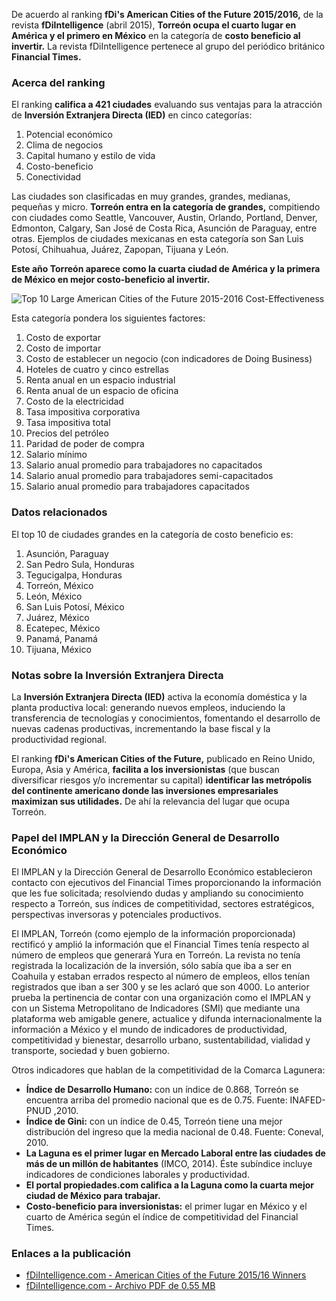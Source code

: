 
De acuerdo al ranking **fDi's American Cities of the Future 2015/2016,** de la revista **fDiIntelligence** (abril 2015), **Torreón ocupa el cuarto lugar en América y el primero en México** en la categoría de **costo beneficio al invertir.** La revista fDiIntelligence pertenece al grupo del periódico británico **Financial Times.**

<div style="clear:left;"></div>

### Acerca del ranking

El ranking **califica a 421 ciudades** evaluando sus ventajas para la atracción de **Inversión Extranjera Directa (IED)** en cinco categorías:

1. Potencial económico
2. Clima de negocios
3. Capital humano y estilo de vida
4. Costo-beneficio
5. Conectividad

Las ciudades son clasificadas en muy grandes, grandes, medianas, pequeñas y micro. **Torreón entra en la categoría de grandes,** compitiendo con ciudades como Seattle, Vancouver, Austin, Orlando, Portland, Denver, Edmonton, Calgary, San José de Costa Rica, Asunción de Paraguay, entre otras. Ejemplos de ciudades mexicanas en esta categoría son San Luis Potosí, Chihuahua, Juárez, Zapopan, Tijuana y León.

**Este año Torreón aparece como la cuarta ciudad de América y la primera de México en mejor costo-beneficio al invertir.**

<img class="img-responsive" src="2015-05-13-financial-times-american-cities-future-2015-2016/top-10-large-american-cities-of-the-future-2015-2016-cost-effectiveness.png" alt="Top 10 Large American Cities of the Future 2015-2016 Cost-Effectiveness">

Esta categoría pondera los siguientes factores:

1. Costo de exportar
2. Costo de importar
3. Costo de establecer un negocio (con indicadores de Doing Business)
4. Hoteles de cuatro y cinco estrellas
5. Renta anual en un espacio industrial
6. Renta anual de un espacio de oficina
7. Costo de la electricidad
8. Tasa impositiva corporativa
9. Tasa impositiva total
10. Precios del petróleo
11. Paridad de poder de compra
12. Salario mínimo
13. Salario anual promedio para trabajadores no capacitados
14. Salario anual promedio para trabajadores semi-capacitados
15. Salario anual promedio para trabajadores capacitados

### Datos relacionados

El top 10 de ciudades grandes en la categoría de costo beneficio es:

1. Asunción, Paraguay
2. San Pedro Sula, Honduras
3. Tegucigalpa, Honduras
4. Torreón, México
5. León, México
6. San Luis Potosí, México
7. Juárez, México
8. Ecatepec, México
9. Panamá, Panamá
10. Tijuana, México

### Notas sobre la Inversión Extranjera Directa

La **Inversión Extranjera Directa (IED)** activa la economía doméstica y la planta productiva local: generando nuevos empleos, induciendo la transferencia de tecnologías y conocimientos, fomentando el desarrollo de nuevas cadenas productivas, incrementando la base fiscal y la productividad regional.

El ranking **fDi's American Cities of the Future,** publicado en Reino Unido, Europa, Asia y América, **facilita a los inversionistas** (que buscan diversificar riesgos y/o incrementar su capital) **identificar las metrópolis del continente americano donde las inversiones empresariales maximizan sus utilidades.** De ahí la relevancia del lugar que ocupa Torreón.

### Papel del IMPLAN y la Dirección General de Desarrollo Económico

El IMPLAN y la Dirección General de Desarrollo Económico establecieron contacto con ejecutivos del Financial Times proporcionando la información que les fue solicitada; resolviendo dudas y ampliando su conocimiento respecto a Torreón, sus índices de competitividad, sectores estratégicos, perspectivas inversoras y potenciales productivos.

El IMPLAN, Torreón (como ejemplo de la información proporcionada) rectificó y amplió la información que el Financial Times tenía respecto al número de empleos que generará Yura en Torreón. La revista no tenía registrada la localización de la inversión, sólo sabía que iba a ser en Coahuila y estaban errados respecto al número de empleos, ellos tenían registrados que iban a ser 300 y se les aclaró que son 4000. Lo anterior prueba la pertinencia de contar con una organización como el IMPLAN y con un Sistema Metropolitano de Indicadores (SMI) que mediante una plataforma web amigable genere, actualice y difunda internacionalmente la información a México y el mundo de indicadores de productividad, competitividad y bienestar, desarrollo urbano, sustentabilidad, vialidad y transporte, sociedad y buen gobierno.

Otros indicadores que hablan de la competitividad de la Comarca Lagunera:

* **Índice de Desarrollo Humano:** con un índice de 0.868, Torreón se encuentra arriba del promedio nacional que es de 0.75. Fuente: INAFED-PNUD ,2010.
* **Índice de Gini:** con un índice de 0.45, Torreón tiene una mejor distribución del ingreso que la media nacional de 0.48. Fuente: Coneval, 2010.
* **La Laguna es el primer lugar en Mercado Laboral entre las ciudades de más de un millón de habitantes** (IMCO, 2014). Éste subíndice incluye indicadores de condiciones laborales y productividad.
* **El portal propiedades.com califica a la Laguna como la cuarta mejor ciudad de México para trabajar.**
* **Costo-beneficio para inversionistas:** el primer lugar en México y el cuarto de América según el índice de competitividad del Financial Times.

### Enlaces a la publicación

* [fDiIntelligence.com - American Cities of the Future 2015/16 Winners](http://www.fdiintelligence.com/Locations/Americas/American-Cities-of-the-Future-2015-16-Winners)
* [fDiIntelligence.com - Archivo PDF de 0.55 MB](http://www.fdiintelligence.com/content/download/59843/1648353/file/American%20Cities%20of%20the%20Future%202015.pdf)
